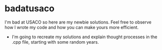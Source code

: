 # badatusaco
I'm bad at USACO so here are my newbie solutions. Feel free to observe how I wrote my code and how you can make yours more efficient.

- I'm going to recreate my solutions and explain thought processes in the .cpp file, starting with some random years.
